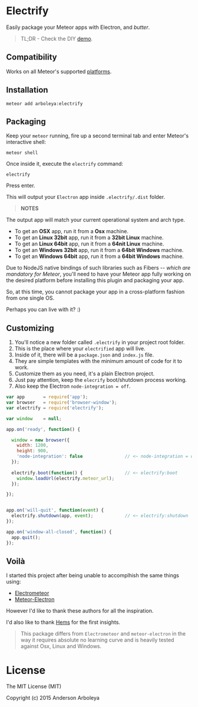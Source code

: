 # Electrify

Easily package your Meteor apps with Electron, and *butter*.

> TL;DR - Check the DIY [demo](DEMO.md).

## Compatibility

Works on all Meteor's supported [platforms](https://github.com/meteor/meteor/wiki/Supported-Platforms).

## Installation

````shell
meteor add arboleya:electrify
````

## Packaging

Keep your `meteor` running, fire up a second terminal tab and enter Meteor's
interactive shell:

````shell
meteor shell
````

Once inside it, execute the `electrify` command:

````shell
electrify
````

Press enter.

This will output your `Electron` app inside `.electrify/.dist` folder.

> **NOTES**
>
  The output app will match your current operational system and arch type.
  * To get an **OSX** app, run it from a **Osx** machine.
  * To get an **Linux 32bit** app, run it from a **32bit Linux** machine.
  * To get an **Linux 64bit** app, run it from a **64nit Linux** machine.
  * To get an **Windows 32bit** app, run it from a **64bit Windows** machine.
  * To get an **Windows 64bit** app, run it from a **64bit Windows** machine.

Due to NodeJS native bindings of such libraries such as Fibers -- *which are
mandatory for Meteor*, you'll need to have your Meteor app fully working on the
desired platform before installing this plugin and packaging your app.

So, at this time, you cannot package your app in a cross-platform fashion from
one single OS.

Perhaps you can live with it? :)

## Customizing 

  1. You'll notice a new folder called `.electrify` in your project root folder.
  2. This is the place where your `electrified` app will live.
  3. Inside of it, there will be a `package.json` and `index.js` file.
  4. They are simple templates with the minimum amount of code for it to work.
  5. Customize them as you need, it's a plain Electron project.
  6. Just pay attention, keep the `elecrify` boot/shutdown process working.
  7. Also keep the Electron `node-integration = off`.

````javascript
var app       = require('app');
var browser   = require('browser-window');
var electrify = require('electrify');

var window    = null;

app.on('ready', function() {

  window = new browser({
    width: 1200,
    height: 900,
    'node-integration': false                // <~ node-integration = off
  });
  
  electrify.boot(function() {                // <~ electrify:boot
    window.loadUrl(electrify.meteor_url);
  });

});


app.on('will-quit', function(event) {
  electrify.shutdown(app, event);            // <~ electrify:shutdown
});

app.on('window-all-closed', function() {
  app.quit();
});
````

## Voilà

I started this project after being unable to accomplhish the same things using:

 * [Electrometeor](https://github.com/sircharleswatson/Electrometeor) 
 * [Meteor-Electron](https://github.com/jrudio/meteor-electron)

However I'd like to thank these authors for all the inspiration.

I'd also like to thank [Hems](https://github.com/hems) for the first insights.

> This package differs from `Electrometeor` and `meteor-electron` in the way it
requires absolute no learning curve and is heavily tested against Osx, Linux
and Windows.

# License

The MIT License (MIT)

Copyright (c) 2015 Anderson Arboleya